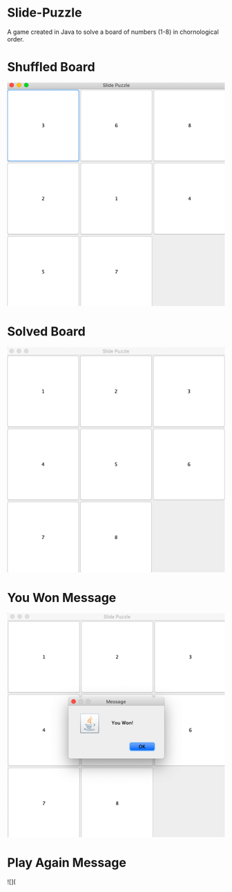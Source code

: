 # Slide-Puzzle
A game created in Java to solve a board of numbers (1-8) in chornological order. 
# Shuffled Board
![](https://github.com/zkhan33/Slide-Puzzle/blob/master/Images/ShuffledBoard.png)
# Solved Board
![](https://github.com/zkhan33/Slide-Puzzle/blob/master/Images/SolvedBoard.png)
# You Won Message
![](https://github.com/zkhan33/Slide-Puzzle/blob/master/Images/YouWon.png)
# Play Again Message
![](
